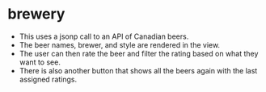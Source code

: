 # brewery

- This uses a jsonp call to an API of Canadian beers.
- The beer names, brewer, and style are rendered in the view.
- The user can then rate the beer and filter the rating based on what they want to see.
- There is also another button that shows all the beers again with the last assigned ratings.

